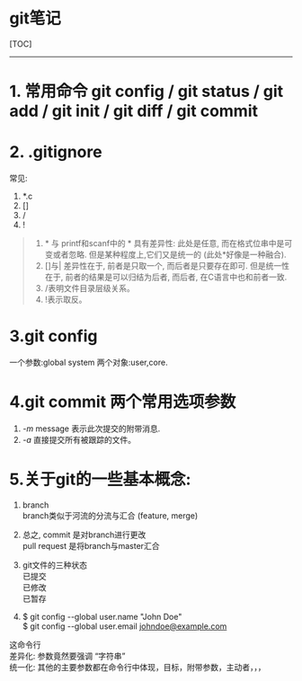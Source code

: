 # git笔记   
[TOC]   
*** 
# 1. 常用命令 git config / git status / git add / git init  / git diff / git commit
# 2. .gitignore  
常见:   
1. *.c  
2. []
3. /
4. !    
> 1. \* 与 printf和scanf中的 * 具有差异性: 此处是任意, 而在格式位串中是可变或者忽略.   但是某种程度上,它们又是统一的 (此处\*好像是一种融合).     
> 2. []与| 差异性在于, 前者是只取一个, 而后者是只要存在即可. 但是统一性在于, 前者的结果是可以归结为后者, 而后者, 在C语言中也和前者一致.   
> 3. /表明文件目录层级关系。    
> 4. !表示取反。    

# 3.git config     
一个参数:global system
两个对象:user,core.
# 4.git commit 两个常用选项参数    
1. *-m* message 表示此次提交的附带消息.    
2. *-a* 直接提交所有被跟踪的文件。

# 5.关于git的一些基本概念:
1. branch  
branch类似于河流的分流与汇合 (feature, merge)

2. 总之, commit 是对branch进行更改  
pull request 是将branch与master汇合


3. git文件的三种状态    
已提交  
已修改  
已暂存  

4. $ git config --global user.name "John Doe"   
$ git config --global user.email johndoe@example.com

这命令行    
差异化: 参数竟然要强调 “字符串”     
统一化: 其他的主要参数都在命令行中体现，目标，附带参数，主动者，，，
